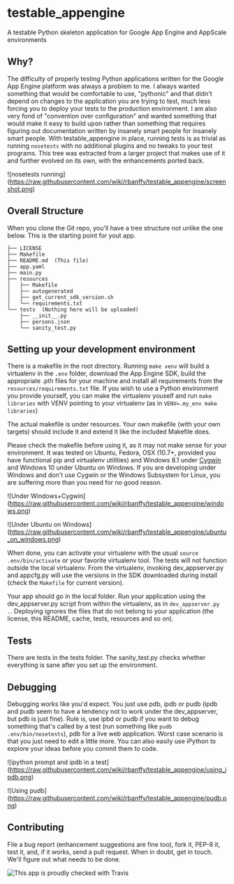 testable_appengine
==================

A testable Python skeleton application for Google App Engine and
AppScale environments

Why?
----

The difficulty of properly testing Python applications written for the
Google App Engine platform was always a problem to me. I always wanted
something that would be comfortable to use, "pythonic" and that didn't
depend on changes to the application you are trying to test, much less
forcing you to deploy your tests to the production environment. I am
also very fond of "convention over configuration" and wanted something
that would make it easy to build upon rather than something that
requires figuring out documentation written by insanely smart people for
insanely smart people. With testable_appengine in place, running tests
is as trivial as running `nosetests` with no additional plugins and no
tweaks to your test programs. This tree was extracted from a larger
project that makes use of it and further evolved on its own, with the
enhancements ported back.

![nosetests running]
(https://raw.githubusercontent.com/wiki/rbanffy/testable_appengine/screenshot.png)

Overall Structure
-----------------

When you clone the Git repo, you'll have a tree structure not unlike
the one below. This is the starting point for yout app.

    ├── LICENSE
    ├── Makefile
    ├── README.md  (This file)
    ├── app.yaml
    ├── main.py
    ├── resources
    │   ├── Makefile
    │   ├── autogenerated
    │   ├── get_current_sdk_version.sh
    │   └── requirements.txt
    └── tests  (Nothing here will be uploaded)
        ├── __init__.py
        ├── persons.json
        └── sanity_test.py

Setting up your development environment
---------------------------------------

There is a makefile in the root directory. Running `make venv` will
build a virtualenv in the `.env` folder, download the App Engine SDK,
build the appropriate .pth files for your machine and install all
requirements from the `resources/requirements.txt` file. If you wish to
use a Python environment you provide yourself, you can make the
virtualenv youself and run `make libraries` with VENV pointing to your
virtualenv (as in `VENV=.my_env make libraries`)

The actual makefile is under resources. Your own makefile (with your own
targets) should include it and extend it like the included Makefile
does.

Please check the makefile before using it, as it may not make sense for
your environment. It was tested on Ubuntu, Fedora, OSX (10.7+, provided
you have functional pip and virtualenv utilities) and Windows 8.1 under
[Cygwin](http://www.cygwin.com/) and Windows 10 under Ubuntu on
Windows. If you are developing under Windows and don't use Cygwin or the
Windows Subsystem for Linux, you are suffering more than you need for no
good reason.

![Under Windows+Cygwin]
(https://raw.githubusercontent.com/wiki/rbanffy/testable_appengine/windows.png)

![Under Ubuntu on Windows]
(https://raw.githubusercontent.com/wiki/rbanffy/testable_appengine/ubuntu_on_windows.png)

When done, you can activate your virtualenv with the usual `source
.env/bin/activate` or your favorite virtualenv tool. The tests will not
function outside the local virtualenv. From the virtualenv, invoking
dev_appserver.py and appcfg.py will use the versions in the SDK
downloaded during install (check the `Makefile` for current version).

Your app should go in the local folder. Run your application using the
dev_appserver.py script from within the virtualenv, as in
`dev_appserver.py .`. Deploying ignores the files that do not belong to
your application (the license, this README, cache, tests, resources and
so on).

Tests
-----

There are tests in the tests folder. The sanity_test.py checks whether
everything is sane after you set up the environment.

Debugging
---------

Debugging works like you'd expect. You just use pdb, ipdb or pudb (ipdb
and pudb seem to have a tendency not to work under the dev_appserver,
but pdb is just fine). Rule is, use ipbd or pudb if you want to debug
something that's called by a test (run something like `pudb
.env/bin/nosetests`), pdb for a live web application. Worst case
scenario is that you just need to edit a little more. You can also
easily use iPython to explore your ideas before you commit them to code.

![ipython prompt and ipdb in a test]
(https://raw.githubusercontent.com/wiki/rbanffy/testable_appengine/using_ipdb.png)

![Using pudb]
(https://raw.githubusercontent.com/wiki/rbanffy/testable_appengine/pudb.png)

Contributing
------------

File a bug report (enhancement suggestions are fine too), fork it, PEP-8
it, test it, and, if it works, send a pull request. When in doubt, get
in touch. We'll figure out what needs to be done.

![This app is proudly checked with Travis](https://api.travis-ci.org/rbanffy/testable_appengine.svg)
